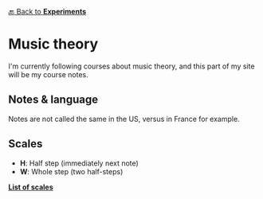 [:back: Back to **Experiments**](../../)
# Music theory

I'm currently following courses about music theory, and this part of my site will be my course notes.

## Notes & language

Notes are not called the same in the US, versus in France for example.

<PianoKeys
    caption="US keys notation"
    />
<PianoKeys
    solfegeNotation="true"
    caption="FR keys notation"
    />

## Scales

- **H**: Half step (immediately next note)
- **W**: Whole step (two half-steps)

**[List of scales](./scales.html)**
